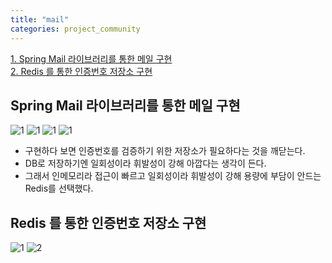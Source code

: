 ```yaml
---
title: "mail"
categories: project_community
---
```


[1. Spring Mail 라이브러리를 통한 메일 구현](#spring-mail-라이브러리를-통한-메일-구현)  
[2. Redis 를 통한 인증번호 저장소 구현](#redis-를-통한-인증번호-저장소-구현)

## Spring Mail 라이브러리를 통한 메일 구현
![1](https://user-images.githubusercontent.com/48073115/149655645-df053745-10fb-468c-a8a9-ae93f852f278.png)
![1](https://user-images.githubusercontent.com/48073115/149655694-4f8a10c1-b864-4025-8254-cd2743150d80.png)
![1](https://user-images.githubusercontent.com/48073115/149655768-919f65a7-009e-459a-8c78-db2708771b68.png)
![1](https://user-images.githubusercontent.com/48073115/149655787-d5ab63a1-291b-4414-abba-81c9c15a83c1.png)

+ 구현하다 보면 인증번호를 검증하기 위한 저장소가 필요하다는 것을 깨닫는다.
+ DB로 저장하기엔 일회성이라 휘발성이 강해 아깝다는 생각이 든다.
+ 그래서 인메모리라 접근이 빠르고 일회성이라 휘발성이 강해 용량에 부담이 안드는 Redis를 선택했다.

## Redis 를 통한 인증번호 저장소 구현  
![1](https://user-images.githubusercontent.com/48073115/149656521-d6d5c326-a7fd-41e5-83a6-25bed39606d3.png)
![2](https://user-images.githubusercontent.com/48073115/149656527-f0bc5340-5f1f-4bca-a988-d5e5a652e8e2.png)
